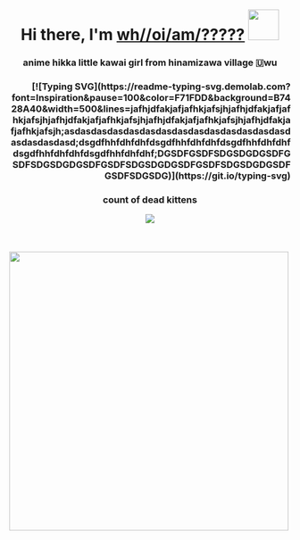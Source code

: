 <h1 align="center">Hi there, I'm <a href="https://vk.com/immortalpainhihihihi" target="_blank">wh//oi/am/?????</a> 
<img src="https://i.kym-cdn.com/photos/images/facebook/001/618/911/0c4.jpg_large" height="55"/></h1>
<h3 align="center">anime hikka little kawai girl from hinamizawa village 🇺wu</h3>
<h3 align="right">[![Typing SVG](https://readme-typing-svg.demolab.com?font=Inspiration&pause=100&color=F71FDD&background=B7428A40&width=500&lines=jafhjdfakjafjafhkjafsjhjafhjdfakjafjafhkjafsjhjafhjdfakjafjafhkjafsjhjafhjdfakjafjafhkjafsjhjafhjdfakjafjafhkjafsjh;asdasdasdasdasdasdasdasdasdasdasdasdasdasdasdasdasdasd;dsgdfhhfdhfdhfdsgdfhhfdhfdhfdsgdfhhfdhfdhfdsgdfhhfdhfdhfdsgdfhhfdhfdhf;DGSDFGSDFSDGSDGDGSDFGSDFSDGSDGDGSDFGSDFSDGSDGDGSDFGSDFSDGSDGDGSDFGSDFSDGSDG)](https://git.io/typing-svg)</h3>
<div>
  <div align="center">
    <h3>count of dead kittens</h3>
    <img src="https://profile-counter.glitch.me/DRainEm0/count.svg"/>
  </div>
</div>
</h3>
<br clear="both"/>
<br clear="both"/>
<br clear="both"/>
<div>
  <img align="center" height="500" src="https://www.gifcen.com/wp-content/uploads/2022/05/shadow-the-hedgehog-gif-7.gif"/>
</div>


